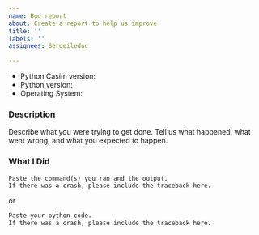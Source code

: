 ```yaml
---
name: Bug report
about: Create a report to help us improve
title: ''
labels: ''
assignees: Sergeileduc

---
```


*   Python Casim version:
*   Python version:
*   Operating System:

### Description

Describe what you were trying to get done.
Tell us what happened, what went wrong, and what you expected to happen.

### What I Did

```shell
Paste the command(s) you ran and the output.
If there was a crash, please include the traceback here.
```

or

```python
Paste your python code.
If there was a crash, please include the traceback here.
```
